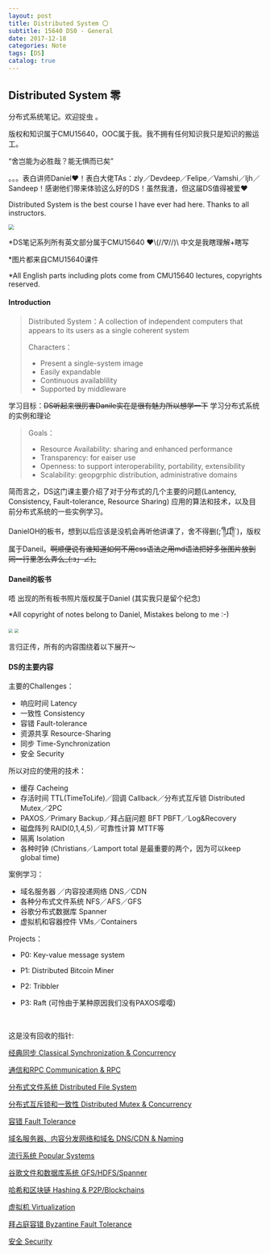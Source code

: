 ```yaml
---
layout: post
title: Distributed System 〇
subtitle: 15640 DS0 - General
date: 2017-12-18
categories: Note
tags: [DS]
catalog: true
---
```


## Distributed System 零

分布式系统笔记。欢迎捉虫 。

版权和知识属于CMU15640，OOC属于我。我不拥有任何知识我只是知识的搬运工。

“舍岂能为必胜哉？能无惧而已矣”

。。。表白讲师Daniel❤！表白大佬TAs：zly／Devdeep／Felipe／Vamshi／ljh／Sandeep！感谢他们带来体验这么好的DS！虽然我渣，但这届DS值得被爱❤ 

Distributed System is the best course I have ever had here. Thanks to all instructors. 

<img src="https://raw.githubusercontent.com/YijiaJin/Plot/master/DSstuff.png" style="zoom:70%">

*DS笔记系列所有英文部分属于CMU15640 ❤\\(//∇//)\ 中文是我瞎理解+瞎写

*图片都来自CMU15640课件 

*All English parts including plots come from CMU15640 lectures, copyrights reserved.

#### Introduction

> Distributed System：A collection of independent computers that appears
> to its users as a single coherent system 	
>
> Characters：
>
> * Present a single-system image
> * Easily expandable 
> * Continuous availablility 
> * Supported by middleware

学习目标：~~DS听起来很厉害Danile实在是很有魅力所以想学一下~~ 学习分布式系统的实例和理论

> Goals：
>
> * Resource Availability: sharing and enhanced performance
> * Transparency: for eaiser use
> * Openness: to support interoperability, portability, extensibility
> * Scalability: geopgrphic distribution, administrative domains

简而言之，DS这门课主要介绍了对于分布式的几个主要的问题(Lantency, Consistency, Fault-tolerance, Resource Sharing) 应用的算法和技术，以及目前分布式系统的一些实例学习。 

DanielOH的板书，想到以后应该是没机会再听他讲课了，舍不得删(;´༎ຶД༎ຶ`)，版权属于Daneil。~~啊顺便说有谁知道如何不用css语法之用md语法把好多张图片放到同一行里怎么弄么\_(:з」∠)\_~~

#### Daneil的板书

唔 出现的所有板书照片版权属于Daniel (其实我只是留个纪念) 

*All copyright of notes belong to Daniel, Mistakes belong to me :-)

<img src="https://raw.githubusercontent.com/YijiaJin/Plot/master/WechatIMG9.jpeg" style="zoom:50%">

<img src="https://raw.githubusercontent.com/YijiaJin/Plot/master/WechatIMG10.jpeg" style="zoom:50%">

言归正传，所有的内容围绕着以下展开～

#### DS的主要内容

主要的Challenges：

* 响应时间 Latency
* 一致性 Consistency
* 容错 Fault-tolerance
* 资源共享 Resource-Sharing
* 同步 Time-Synchronization
* 安全 Security

所以对应的使用的技术：

* 缓存 Cacheing 
* 存活时间 TTL(TimeToLife)／回调 Callback／分布式互斥锁 Distributed Mutex／2PC 
* PAXOS／Primary Backup／拜占庭问题 BFT PBFT／Log&Recovery
* 磁盘阵列 RAID(0,1,4,5)／可靠性计算 MTTF等
* 隔离 Isolation
* 各种时钟 (Christians／Lamport total 是最重要的两个，因为可以keep global time)

案例学习：

* 域名服务器 ／内容投递网络 DNS／CDN
* 各种分布式文件系统 NFS／AFS／GFS
* 谷歌分布式数据库 Spanner
* 虚拟机和容器控件 VMs／Containers

Projects：

* P0: Key-value message system

* P1: Distributed Bitcoin Miner

* P2: Tribbler

* P3: Raft (可怜由于某种原因我们没有PAXOS嘤嘤)

  ​


这是没有回收的指针:

[经典同步 Classical Synchronization & Concurrency](https://yijiajin.github.io/note/2017/12/19/DS1/)

[通信和RPC Communication & RPC](https://yijiajin.github.io/note/2017/12/20/DS2/)

[分布式文件系统 Distributed File System](https://yijiajin.github.io/note/2017/12/21/DS3/)

[分布式互斥锁和一致性 Distributed Mutex & Concurrency](https://yijiajin.github.io/note/2017/12/21/DS4/)

[容错 Fault Tolerance](https://yijiajin.github.io/note/2017/12/22/DS5/)

[域名服务器、内容分发网络和域名 DNS/CDN & Naming](https://yijiajin.github.io/note/2017/12/23/DS6/)

[流行系统 Popular Systems](https://yijiajin.github.io/note/2017/12/24/DS7/)

[谷歌文件和数据库系统 GFS/HDFS/Spanner](https://yijiajin.github.io/note/2017/12/24/DS8/)

[哈希和区块链 Hashing & P2P/Blockchains](https://yijiajin.github.io/note/2017/12/24/DS9/)

[虚拟机 Virtualization](https://yijiajin.github.io/note/2017/12/26/DS10/)

[拜占庭容错 Byzantine Fault Tolerance](https://yijiajin.github.io/note/2017/12/30/DS11/)

[安全 Security](https://yijiajin.github.io/note/2017/12/31/DS12/)